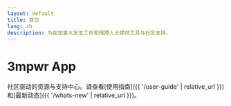 ```yaml
---
layout: default
title: 首页
lang: zh
description: 为在加拿大发生工伤和残障人士提供工具与社区支持。
---
```


# 3mpwr App

社区驱动的资源与支持中心。请查看[使用指南]({{ '/user-guide' | relative_url }})和[最新动态]({{ '/whats-new' | relative_url }})。
